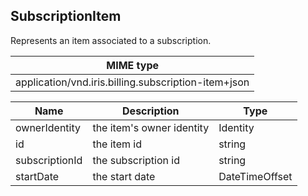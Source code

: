 ## SubscriptionItem

Represents an item associated to a subscription.

| MIME type                                 |
|-------------------------------------------|
| application/vnd.iris.billing.subscription-item+json |

| Name                     | Description                                    | Type                         |
|--------------------------|------------------------------------------------|------------------------------|
| ownerIdentity            | the item's owner identity                      | Identity                     |
| id                       | the item id                                    | string                       |
| subscriptionId           | the subscription id                            | string                       |
| startDate                | the start date                                 | DateTimeOffset               |
